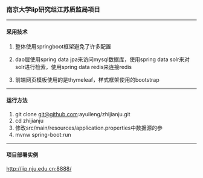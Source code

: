 ### 南京大学iip研究组江苏质监局项目

---

#### 采用技术

1. 整体使用springboot框架避免了许多配置

2. dao层使用spring data jpa来访问mysql数据库，使用spring data solr来对solr进行检索，使用spring data redis来连接redis

3. 前端网页模板使用的是thymeleaf，样式框架使用的bootstrap
---
#### 运行方法
1. git clone git@github.com:ayuileng/zhijianju.git
2. cd zhijianju
3. 修改src/main/resources/application.properties中数据源的参
4. mvnw spring-boot:run
---
#### 项目部署实例
http://iip.nju.edu.cn:8888/